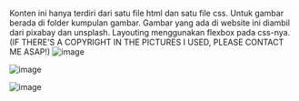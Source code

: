 Konten ini hanya terdiri dari satu file html dan satu file css. Untuk gambar berada di folder kumpulan gambar. Gambar yang ada di website ini diambil dari pixabay dan unsplash. Layouting menggunakan flexbox pada css-nya.  
(IF THERE'S A COPYRIGHT IN THE PICTURES I USED, PLEASE CONTACT ME ASAP!)
![image](https://github.com/FaizKhalifah/Bachelor-Zone/assets/118319595/1a9ba05d-7cf5-4edc-bbb1-347f8c0f345b)

![image](https://github.com/FaizKhalifah/Bachelor-Zone/assets/118319595/cf308b6c-701c-4f3a-97cd-63d4cf55fb2c)

![image](https://github.com/FaizKhalifah/Bachelor-Zone/assets/118319595/17afaafb-6741-4524-b854-babe0a54b261)
